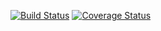 [![Build Status](https://travis-ci.org/mkeef1/evernode.svg)](https://travis-ci.org/mkeef1/evernode)
[![Coverage Status](https://coveralls.io/repos/mkeef1/evernode/badge.png)](https://coveralls.io/r/mkeef1/evernode)